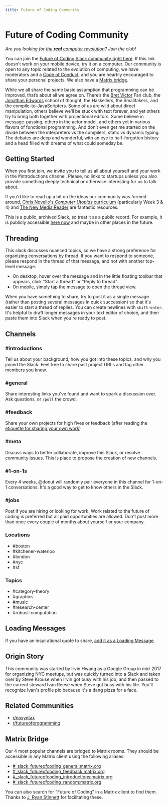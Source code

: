 ```yaml
---
title: Future of Coding Community
---
```


# Future of Coding Community

_Are you looking for [the **real** computer revolution](https://www.youtube.com/watch?v=aYT2se94eU0)? Join the club!_

You can join the [Future of Coding Slack community right here](https://join.slack.com/t/futureofcoding/shared_invite/zt-8vhwkhg2-rKZkVYJRKTwLbumJWVNaSw). If this link doesn't work on your mobile device, try it on a computer. Our community is open to any topic related to the evolution of computing, we have moderators and a [Code of Conduct](https://github.com/futureofcoding/code-of-conduct), and you are heartily encouraged to share your personal projects. We also have a [Matrix bridge](#matrix-bridge).

While we all share the same basic assumption that programming can be improved, that’s about all we agree on. There’s the [Bret Victor](http://worrydream.com) Fan club, the [Jonathan Edwards](https://alarmingdevelopment.org) school of thought, the Haskellers, the Smalltakers, and the compile-to-JavaScripters. Some of us are wild about direct manipulation, others believe we’ll be stuck with text forever, and yet others try to bring both together with projectional editors. Some believe in message-passing, others in the actor model, and others yet in various flavors of functional programming. And don’t even get me started on the divide between the interpreters vs the compilers, static vs dynamic typing. The debates are deep and wonderful, with an eye to half-forgotten history and a head filled with dreams of what could someday be.

## Getting Started

When you first join, we invite you to tell us all about yourself and your work in the #introductions channel. Please, no links to startups unless you also provide something deeply technical or otherwise interesting for us to talk about.

If you'd like to read up a bit on the ideas our community was formed around, [Chris Novello's _Computer Utopias_ curriculum](http://chrisnovello.com/teaching/risd/computer-utopias/) (particularly Week 3 & 4) and [The New Media Reader](https://mitpress.mit.edu/books/new-media-reader) are fantastic resources.

This is a public, archived Slack, so treat it as a public record. For example, it is publicly accessible [here now](https://observablehq.com/@stevekrouse/future-of-coding-slack-search) and maybe in other places in the future.

## Threading

This slack discusses nuanced topics, so we have a strong preference for organizing conversations by thread. If you want to respond to someone, please respond in the thread of that message, and not with another top-level message.

- On desktop, hover over the message and in the little floating toolbar that appears, click "Start a thread" or "Reply to thread".
- On mobile, simply tap the message to open the thread view.

When you have something to share, try to post it as a single message (rather than posting several messages in quick succession) so that it's easier to start a thread of replies. You can create newlines with `shift-enter`. It's helpful to draft longer messages in your text editor of choice, and then paste them into Slack when you're ready to post.

## Channels

### #introductions

Tell us about your background, how you got into these topics, and why you joined the Slack. Feel free to share past project URLs and tag other members you know.

### #general

Share interesting links you've found and want to spark a discussion over. Ask questions, or `/poll` the crowd.

### #feedback

Share your own projects for high fives or feedback (after reading the [etiquette for sharing your own work](#sharing-your-own-work))

### #meta

Discuss ways to better collaborate, improve this Slack, or resolve community issues. This is place to propose the creation of new channels.

### #1-on-1s

Every 4 weeks, @donut will randomly pair everyone in this channel for 1-on-1 conversations. It's a good way to get to know others in the Slack.

### #jobs

Post if you are hiring or looking for work. Work related to the future of coding is preferred but all paid opportunities are allowed. Don't post more than once every couple of months about yourself or your company.

### Locations

- #boston
- #kitchener-waterloo
- #london
- #nyc
- #sf

### Topics

- #category-theory
- #graphics
- #music
- #research-center
- #robust-computation

## Loading Messages

If you have an inspirational quote to share, [add it as a Loading Message](https://get.slack.help/hc/en-us/articles/115005045646-Customise-loading-messages).

## Origin Story

This community was started by Irvin Hwang as a Google Group in mid-2017 for organizing NYC meetups, but was quickly turned into a Slack and taken over by Steve Krouse when Irvin got busy with his job, and then passed to the current steward Ivan Reese when Steve got busy with his life. You'll recognize Ivan's profile pic because it's a dang pizza for a face.

## Related Communities

- [r/nosyntax](https://www.reddit.com/r/nosyntax/)
- [r/futureofprogramming](https://www.reddit.com/r/futureofprogramming)

## Matrix Bridge
Our 4 most popular channels are bridged to Matrix rooms. They should be accessible in any Matrix client using the following aliases:

* [#_slack_futureofcoding_general:matrix.org](https://matrix.to/#/#_slack_futureofcoding_general:matrix.org)
* [#_slack_futureofcoding_feedback:matrix.org](https://matrix.to/#/#_slack_futureofcoding_feedback:matrix.org)
* [#_slack_futureofcoding_introductions:matrix.org](https://matrix.to/#/#_slack_futureofcoding_introductions:matrix.org)
* [#_slack_futureofcoding_random:matrix.org](https://matrix.to/#/#_slack_futureofcoding_random:matrix.org)

You can also search for "Future of Coding" in a Matrix client to find them. Thanks to [J. Ryan Stinnett](https://twitter.com/jryans) for facilitating these.
